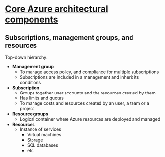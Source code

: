 # [Core Azure architectural components](https://docs.microsoft.com/en-us/learn/modules/azure-architecture-fundamentals/)

## Subscriptions, management groups, and resources
Top-down hierarchy:
* __Management group__
    * To manage access policy, and compliance for multiple subscriptions
    * Subscriptions are included in a management and inherit its conditions
* __Subscription__
    * Groups together user accounts and the resources created by them
    * Has limits and quotas
    * To manage costs and resources created by an user, a team or a project
* __Resource groups__
  * Logical container where Azure resources are deployed and managed
* __Resources__
  * Instance of services
    * Virtual machines
    * Storage
    * SQL databases
    * etc.

